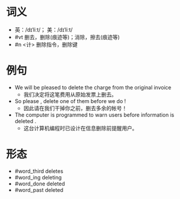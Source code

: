 # 词义
- 英：/dɪˈliːt/； 美：/dɪˈliːt/
- #vt 删去，删除(痕迹等)；消除，擦去(痕迹等)
- #n <计> 删除指令，删除键
# 例句
- We will be pleased to delete the charge from the original invoice
	- 我们决定将这笔费用从原始发票上删去。
- So please , delete one of them before we do !
	- 因此请在我们干掉你之前，删去多余的帐号！
- The computer is programmed to warn users before information is deleted .
	- 这台计算机编程时已设计在信息删除前提醒用户。
# 形态
- #word_third deletes
- #word_ing deleting
- #word_done deleted
- #word_past deleted
